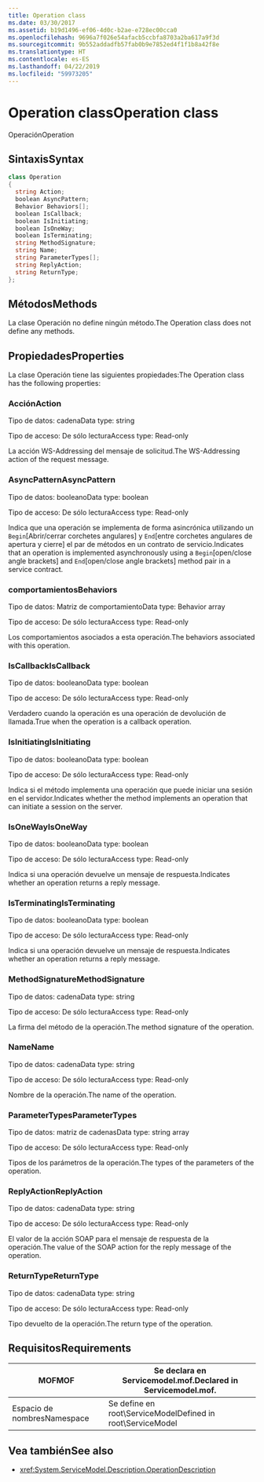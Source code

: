 ```yaml
---
title: Operation class
ms.date: 03/30/2017
ms.assetid: b19d1496-ef06-4d0c-b2ae-e728ec00cca0
ms.openlocfilehash: 9696a7f026e54afacb5ccbfa8703a2ba617a9f3d
ms.sourcegitcommit: 9b552addadfb57fab0b9e7852ed4f1f1b8a42f8e
ms.translationtype: HT
ms.contentlocale: es-ES
ms.lasthandoff: 04/22/2019
ms.locfileid: "59973205"
---
```

# <a name="operation-class"></a><span data-ttu-id="fc63f-102">Operation class</span><span class="sxs-lookup"><span data-stu-id="fc63f-102">Operation class</span></span>
<span data-ttu-id="fc63f-103">Operación</span><span class="sxs-lookup"><span data-stu-id="fc63f-103">Operation</span></span>  
  
## <a name="syntax"></a><span data-ttu-id="fc63f-104">Sintaxis</span><span class="sxs-lookup"><span data-stu-id="fc63f-104">Syntax</span></span>  
  
```csharp
class Operation  
{  
  string Action;  
  boolean AsyncPattern;  
  Behavior Behaviors[];  
  boolean IsCallback;  
  boolean IsInitiating;  
  boolean IsOneWay;  
  boolean IsTerminating;  
  string MethodSignature;  
  string Name;  
  string ParameterTypes[];  
  string ReplyAction;  
  string ReturnType;  
};  
```  
  
## <a name="methods"></a><span data-ttu-id="fc63f-105">Métodos</span><span class="sxs-lookup"><span data-stu-id="fc63f-105">Methods</span></span>  
 <span data-ttu-id="fc63f-106">La clase Operación no define ningún método.</span><span class="sxs-lookup"><span data-stu-id="fc63f-106">The Operation class does not define any methods.</span></span>  
  
## <a name="properties"></a><span data-ttu-id="fc63f-107">Propiedades</span><span class="sxs-lookup"><span data-stu-id="fc63f-107">Properties</span></span>  
 <span data-ttu-id="fc63f-108">La clase Operación tiene las siguientes propiedades:</span><span class="sxs-lookup"><span data-stu-id="fc63f-108">The Operation class has the following properties:</span></span>  
  
### <a name="action"></a><span data-ttu-id="fc63f-109">Acción</span><span class="sxs-lookup"><span data-stu-id="fc63f-109">Action</span></span>  
 <span data-ttu-id="fc63f-110">Tipo de datos: cadena</span><span class="sxs-lookup"><span data-stu-id="fc63f-110">Data type: string</span></span>  
  
 <span data-ttu-id="fc63f-111">Tipo de acceso: De sólo lectura</span><span class="sxs-lookup"><span data-stu-id="fc63f-111">Access type: Read-only</span></span>  
  
 <span data-ttu-id="fc63f-112">La acción WS-Addressing del mensaje de solicitud.</span><span class="sxs-lookup"><span data-stu-id="fc63f-112">The WS-Addressing action of the request message.</span></span>  
  
### <a name="asyncpattern"></a><span data-ttu-id="fc63f-113">AsyncPattern</span><span class="sxs-lookup"><span data-stu-id="fc63f-113">AsyncPattern</span></span>  
 <span data-ttu-id="fc63f-114">Tipo de datos: booleano</span><span class="sxs-lookup"><span data-stu-id="fc63f-114">Data type: boolean</span></span>  
  
 <span data-ttu-id="fc63f-115">Tipo de acceso: De sólo lectura</span><span class="sxs-lookup"><span data-stu-id="fc63f-115">Access type: Read-only</span></span>  
  
 <span data-ttu-id="fc63f-116">Indica que una operación se implementa de forma asincrónica utilizando un `Begin`[Abrir/cerrar corchetes angulares] y `End`[entre corchetes angulares de apertura y cierre] el par de métodos en un contrato de servicio.</span><span class="sxs-lookup"><span data-stu-id="fc63f-116">Indicates that an operation is implemented asynchronously using a `Begin`[open/close angle brackets] and `End`[open/close angle brackets] method pair in a service contract.</span></span>  
  
### <a name="behaviors"></a><span data-ttu-id="fc63f-117">comportamientos</span><span class="sxs-lookup"><span data-stu-id="fc63f-117">Behaviors</span></span>  
 <span data-ttu-id="fc63f-118">Tipo de datos: Matriz de comportamiento</span><span class="sxs-lookup"><span data-stu-id="fc63f-118">Data type: Behavior array</span></span>  
  
 <span data-ttu-id="fc63f-119">Tipo de acceso: De sólo lectura</span><span class="sxs-lookup"><span data-stu-id="fc63f-119">Access type: Read-only</span></span>  
  
 <span data-ttu-id="fc63f-120">Los comportamientos asociados a esta operación.</span><span class="sxs-lookup"><span data-stu-id="fc63f-120">The behaviors associated with this operation.</span></span>  
  
### <a name="iscallback"></a><span data-ttu-id="fc63f-121">IsCallback</span><span class="sxs-lookup"><span data-stu-id="fc63f-121">IsCallback</span></span>  
 <span data-ttu-id="fc63f-122">Tipo de datos: booleano</span><span class="sxs-lookup"><span data-stu-id="fc63f-122">Data type: boolean</span></span>  
  
 <span data-ttu-id="fc63f-123">Tipo de acceso: De sólo lectura</span><span class="sxs-lookup"><span data-stu-id="fc63f-123">Access type: Read-only</span></span>  
  
 <span data-ttu-id="fc63f-124">Verdadero cuando la operación es una operación de devolución de llamada.</span><span class="sxs-lookup"><span data-stu-id="fc63f-124">True when the operation is a callback operation.</span></span>  
  
### <a name="isinitiating"></a><span data-ttu-id="fc63f-125">IsInitiating</span><span class="sxs-lookup"><span data-stu-id="fc63f-125">IsInitiating</span></span>  
 <span data-ttu-id="fc63f-126">Tipo de datos: booleano</span><span class="sxs-lookup"><span data-stu-id="fc63f-126">Data type: boolean</span></span>  
  
 <span data-ttu-id="fc63f-127">Tipo de acceso: De sólo lectura</span><span class="sxs-lookup"><span data-stu-id="fc63f-127">Access type: Read-only</span></span>  
  
 <span data-ttu-id="fc63f-128">Indica si el método implementa una operación que puede iniciar una sesión en el servidor.</span><span class="sxs-lookup"><span data-stu-id="fc63f-128">Indicates whether the method implements an operation that can initiate a session on the server.</span></span>  
  
### <a name="isoneway"></a><span data-ttu-id="fc63f-129">IsOneWay</span><span class="sxs-lookup"><span data-stu-id="fc63f-129">IsOneWay</span></span>  
 <span data-ttu-id="fc63f-130">Tipo de datos: booleano</span><span class="sxs-lookup"><span data-stu-id="fc63f-130">Data type: boolean</span></span>  
  
 <span data-ttu-id="fc63f-131">Tipo de acceso: De sólo lectura</span><span class="sxs-lookup"><span data-stu-id="fc63f-131">Access type: Read-only</span></span>  
  
 <span data-ttu-id="fc63f-132">Indica si una operación devuelve un mensaje de respuesta.</span><span class="sxs-lookup"><span data-stu-id="fc63f-132">Indicates whether an operation returns a reply message.</span></span>  
  
### <a name="isterminating"></a><span data-ttu-id="fc63f-133">IsTerminating</span><span class="sxs-lookup"><span data-stu-id="fc63f-133">IsTerminating</span></span>  
 <span data-ttu-id="fc63f-134">Tipo de datos: booleano</span><span class="sxs-lookup"><span data-stu-id="fc63f-134">Data type: boolean</span></span>  
  
 <span data-ttu-id="fc63f-135">Tipo de acceso: De sólo lectura</span><span class="sxs-lookup"><span data-stu-id="fc63f-135">Access type: Read-only</span></span>  
  
 <span data-ttu-id="fc63f-136">Indica si una operación devuelve un mensaje de respuesta.</span><span class="sxs-lookup"><span data-stu-id="fc63f-136">Indicates whether an operation returns a reply message.</span></span>  
  
### <a name="methodsignature"></a><span data-ttu-id="fc63f-137">MethodSignature</span><span class="sxs-lookup"><span data-stu-id="fc63f-137">MethodSignature</span></span>  
 <span data-ttu-id="fc63f-138">Tipo de datos: cadena</span><span class="sxs-lookup"><span data-stu-id="fc63f-138">Data type: string</span></span>  
  
 <span data-ttu-id="fc63f-139">Tipo de acceso: De sólo lectura</span><span class="sxs-lookup"><span data-stu-id="fc63f-139">Access type: Read-only</span></span>  
  
 <span data-ttu-id="fc63f-140">La firma del método de la operación.</span><span class="sxs-lookup"><span data-stu-id="fc63f-140">The method signature of the operation.</span></span>  
  
### <a name="name"></a><span data-ttu-id="fc63f-141">Name</span><span class="sxs-lookup"><span data-stu-id="fc63f-141">Name</span></span>  
 <span data-ttu-id="fc63f-142">Tipo de datos: cadena</span><span class="sxs-lookup"><span data-stu-id="fc63f-142">Data type: string</span></span>  
  
 <span data-ttu-id="fc63f-143">Tipo de acceso: De sólo lectura</span><span class="sxs-lookup"><span data-stu-id="fc63f-143">Access type: Read-only</span></span>  
  
 <span data-ttu-id="fc63f-144">Nombre de la operación.</span><span class="sxs-lookup"><span data-stu-id="fc63f-144">The name of the operation.</span></span>  
  
### <a name="parametertypes"></a><span data-ttu-id="fc63f-145">ParameterTypes</span><span class="sxs-lookup"><span data-stu-id="fc63f-145">ParameterTypes</span></span>  
 <span data-ttu-id="fc63f-146">Tipo de datos: matriz de cadenas</span><span class="sxs-lookup"><span data-stu-id="fc63f-146">Data type: string array</span></span>  
  
 <span data-ttu-id="fc63f-147">Tipo de acceso: De sólo lectura</span><span class="sxs-lookup"><span data-stu-id="fc63f-147">Access type: Read-only</span></span>  
  
 <span data-ttu-id="fc63f-148">Tipos de los parámetros de la operación.</span><span class="sxs-lookup"><span data-stu-id="fc63f-148">The types of the parameters of the operation.</span></span>  
  
### <a name="replyaction"></a><span data-ttu-id="fc63f-149">ReplyAction</span><span class="sxs-lookup"><span data-stu-id="fc63f-149">ReplyAction</span></span>  
 <span data-ttu-id="fc63f-150">Tipo de datos: cadena</span><span class="sxs-lookup"><span data-stu-id="fc63f-150">Data type: string</span></span>  
  
 <span data-ttu-id="fc63f-151">Tipo de acceso: De sólo lectura</span><span class="sxs-lookup"><span data-stu-id="fc63f-151">Access type: Read-only</span></span>  
  
 <span data-ttu-id="fc63f-152">El valor de la acción SOAP para el mensaje de respuesta de la operación.</span><span class="sxs-lookup"><span data-stu-id="fc63f-152">The value of the SOAP action for the reply message of the operation.</span></span>  
  
### <a name="returntype"></a><span data-ttu-id="fc63f-153">ReturnType</span><span class="sxs-lookup"><span data-stu-id="fc63f-153">ReturnType</span></span>  
 <span data-ttu-id="fc63f-154">Tipo de datos: cadena</span><span class="sxs-lookup"><span data-stu-id="fc63f-154">Data type: string</span></span>  
  
 <span data-ttu-id="fc63f-155">Tipo de acceso: De sólo lectura</span><span class="sxs-lookup"><span data-stu-id="fc63f-155">Access type: Read-only</span></span>  
  
 <span data-ttu-id="fc63f-156">Tipo devuelto de la operación.</span><span class="sxs-lookup"><span data-stu-id="fc63f-156">The return type of the operation.</span></span>  
  
## <a name="requirements"></a><span data-ttu-id="fc63f-157">Requisitos</span><span class="sxs-lookup"><span data-stu-id="fc63f-157">Requirements</span></span>  
  
|<span data-ttu-id="fc63f-158">MOF</span><span class="sxs-lookup"><span data-stu-id="fc63f-158">MOF</span></span>|<span data-ttu-id="fc63f-159">Se declara en Servicemodel.mof.</span><span class="sxs-lookup"><span data-stu-id="fc63f-159">Declared in Servicemodel.mof.</span></span>|  
|---------|-----------------------------------|  
|<span data-ttu-id="fc63f-160">Espacio de nombres</span><span class="sxs-lookup"><span data-stu-id="fc63f-160">Namespace</span></span>|<span data-ttu-id="fc63f-161">Se define en root\ServiceModel</span><span class="sxs-lookup"><span data-stu-id="fc63f-161">Defined in root\ServiceModel</span></span>|  
  
## <a name="see-also"></a><span data-ttu-id="fc63f-162">Vea también</span><span class="sxs-lookup"><span data-stu-id="fc63f-162">See also</span></span>

- <xref:System.ServiceModel.Description.OperationDescription>
